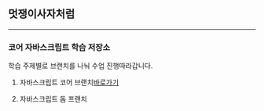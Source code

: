 
## 멋쟁이사자처럼
---

### 코어 자바스크립트 학습 저장소

학습 주제별로 브랜치를 나눠 수업 진행따라갑니다.

1. 자바스크립트 코어 브랜치[바로가기](https://github.com/1101x/core_javascript/tree/01.core)

2. 자바스크립트 돔 프랜치
